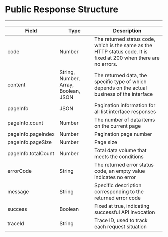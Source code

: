 # Public Response Structure

---

| Field        | Type      | Description                   |
|-----------|-----------|----------------------|
| code      | Number    | The returned status code, which is the same as the HTTP status code. It is fixed at 200 when there are no errors. |
| content   | String, Number, Array, Boolean, JSON | The returned data, the specific type of which depends on the actual business of the interface |
| pageInfo  | JSON | Pagination information for all list interface responses      |
| pageInfo.count | Number | The number of data items on the current page               |
| pageInfo.pageIndex | Number | Pagination page number                 |
| pageInfo.pageSize | Number | Page size                 |
| pageInfo.totalCount | Number | Total data volume that meets the conditions            |
| errorCode | String | The returned error status code, an empty value indicates no error      |
| message   | String | Specific description corresponding to the returned error code      |
| success   | Boolean | Fixed at true, indicating successful API invocation    |
| traceId   | String | Trace ID, used to track each request situation |